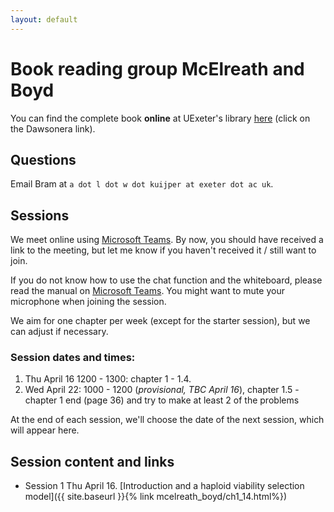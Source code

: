 ```yaml
---
layout: default
---
```


# Book reading group McElreath and Boyd 
You can find the complete book **online** at UExeter's library [here](http://encore.exeter.ac.uk/iii/encore/record/C__Rb3552240?lang=eng) (click on the Dawsonera link).

## Questions
Email Bram at `a dot l dot w dot kuijper at exeter dot ac uk`.

## Sessions
We meet online using [Microsoft Teams](https://products.office.com/en-gb/microsoft-teams/download-app). By now, you should have received a link to the meeting, but let me know if you haven't received it / still want to join.

If you do not know how to use the chat function and the whiteboard, please read the manual on [Microsoft Teams](https://www.exeter.ac.uk/it/teams/). You might want to mute your microphone when joining the session. 

We aim for one chapter per week (except for the starter session), but we can adjust if necessary. 


### Session dates and times:
1. Thu April 16 1200 - 1300: chapter 1 - 1.4. 
2. Wed April 22: 1000 - 1200 (*provisional, TBC April 16*), chapter 1.5 - chapter 1 end (page 36) and try to make at least 2 of the problems 

At the end of each session, we'll choose the date of the next session, which will appear here.


## Session content and links
* Session 1 Thu April 16. [Introduction and a haploid viability selection model]({{ site.baseurl }}{% link mcelreath_boyd/ch1_14.html%})


